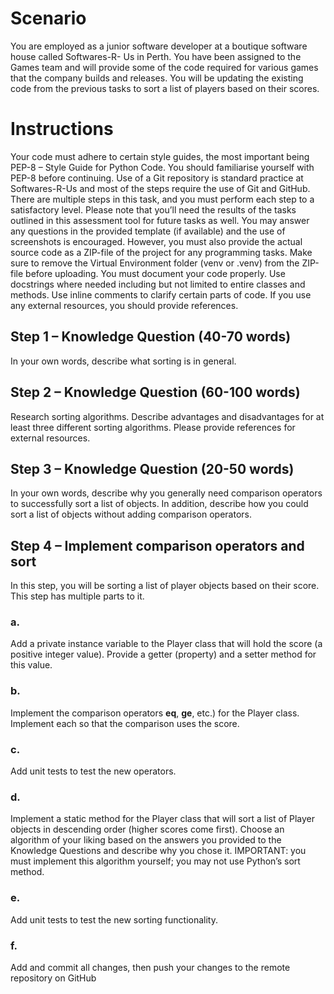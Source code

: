 # Scenario
You are employed as a junior software developer at a boutique software house called Softwares-R-
Us in Perth.
You have been assigned to the Games team and will provide some of the code required for various
games that the company builds and releases.
You will be updating the existing code from the previous tasks to sort a list of players based on their
scores.

# Instructions
Your code must adhere to certain style guides, the most important being PEP-8 – Style Guide for
Python Code. You should familiarise yourself with PEP-8 before continuing.
Use of a Git repository is standard practice at Softwares-R-Us and most of the steps require the use
of Git and GitHub.
There are multiple steps in this task, and you must perform each step to a satisfactory level. Please
note that you’ll need the results of the tasks outlined in this assessment tool for future tasks as well.
You may answer any questions in the provided template (if available) and the use of screenshots is
encouraged. However, you must also provide the actual source code as a ZIP-file of the project for
any programming tasks. Make sure to remove the Virtual Environment folder (venv or .venv) from the
ZIP-file before uploading.
You must document your code properly. Use docstrings where needed including but not limited to
entire classes and methods. Use inline comments to clarify certain parts of code.
If you use any external resources, you should provide references.

## Step 1 – Knowledge Question (40-70 words)
In your own words, describe what sorting is in general.
## Step 2 – Knowledge Question (60-100 words)
Research sorting algorithms. Describe advantages and disadvantages for at least three different
sorting algorithms. Please provide references for external resources.
## Step 3 – Knowledge Question (20-50 words)
In your own words, describe why you generally need comparison operators to successfully sort a list
of objects.
In addition, describe how you could sort a list of objects without adding comparison operators.
## Step 4 – Implement comparison operators and sort
In this step, you will be sorting a list of player objects based on their score. This step has multiple
parts to it.
### a. 
Add a private instance variable to the Player class that will hold the score (a positive integer value).
Provide a getter (property) and a setter method for this value.
### b. 
Implement the comparison operators __eq__, __ge__, etc.) for the Player class. Implement each so
that the comparison uses the score.
### c. 
Add unit tests to test the new operators.
### d. 
Implement a static method for the Player class that will sort a list of Player objects in descending
order (higher scores come first). Choose an algorithm of your liking based on the answers you
provided to the Knowledge Questions and describe why you chose it.
IMPORTANT: you must implement this algorithm yourself; you may not use Python’s sort method.
### e. 
Add unit tests to test the new sorting functionality.
### f. 
Add and commit all changes, then push your changes to the remote repository on GitHub